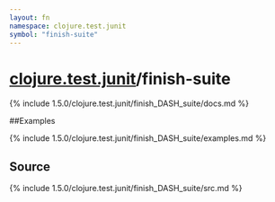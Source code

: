 ```yaml
---
layout: fn
namespace: clojure.test.junit
symbol: "finish-suite"
---
```


# [clojure.test.junit](../)/finish-suite

{% include 1.5.0/clojure.test.junit/finish_DASH_suite/docs.md %}

##Examples

{% include 1.5.0/clojure.test.junit/finish_DASH_suite/examples.md %}
## Source
{% include 1.5.0/clojure.test.junit/finish_DASH_suite/src.md %}

